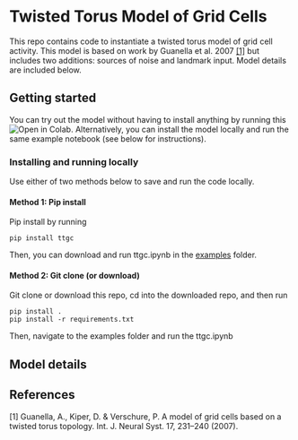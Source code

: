 # Twisted Torus Model of Grid Cells
This repo contains code to instantiate a twisted torus model of grid cell activity. This model is based on work by Guanella et al. 2007 [[1]](#1) but includes two additions: sources of noise and landmark input. Model details are included below.

## Getting started
You can try out the model without having to install anything by running this ![Open in Colab](https://colab.research.google.com/github/johnhwen1/ttgc/blob/main/examples/ttgc.ipynb). Alternatively, you can install the model locally and run the same example notebook (see below for instructions).

### Installing and running locally
Use either of two methods below to save and run the code locally. 
#### Method 1: Pip install
Pip install by running
```
pip install ttgc
```
Then, you can download and run ttgc.ipynb in the [examples](https://github.com/johnhwen1/ttgc/examples) folder.

#### Method 2: Git clone (or download)
Git clone or download this repo, cd into the downloaded repo, and then run

```
pip install .
pip install -r requirements.txt
```
Then, navigate to the examples folder and run the ttgc.ipynb 

## Model details

## References
<a id="1">[1]</a>
Guanella, A., Kiper, D. & Verschure, P. 
A model of grid cells based on a twisted torus topology. 
Int. J. Neural Syst. 17, 231–240 (2007).
